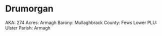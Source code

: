 # Drumorgan

AKA: 274
Acres: Armagh
Barony: Mullaghbrack
County: Fews Lower
PLU: Ulster
Parish: Armagh